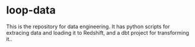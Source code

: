 # loop-data
This is the repository for data engineering. It has python scripts for extracing data and loading it to Redshift, and a dbt project for transforming it..
